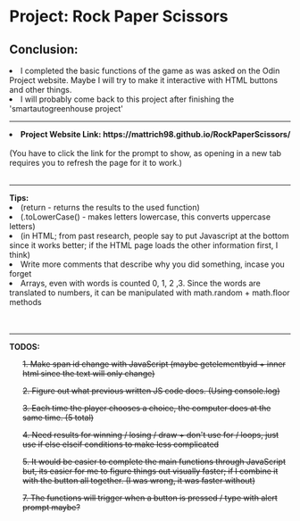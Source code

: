 <h1>Project: Rock Paper Scissors</h1>
<h2><strong>Conclusion:</strong></h2>
<li>I completed the basic functions of the game as was asked on the Odin Project website. Maybe I will try to make it interactive with HTML buttons and other things.</li>
<li>I will probably come back to this project after finishing the 'smartautogreenhouse project'</li>
<hr>
<li><strong>Project Website Link: https://mattrich98.github.io/RockPaperScissors/</strong></li>
<br>
(You have to click the link for the prompt to show, as opening in a new tab requires you to refresh the page for it to work.)
<br>
<br>
<hr>
<strong>Tips:</strong>
<li>(return - returns the results to the used function)</li>
<li>(.toLowerCase() - makes letters lowercase, this converts uppercase letters)</li>
<li>(in HTML; from past research, people say to put Javascript <script src=""></script> at the bottom since it works better; if the HTML page loads the other information first, I think)</li>
<li>Write more comments that describe why you did something, incase you forget</li>
<li>Arrays, even with words is counted 0, 1, 2 ,3. Since the words are translated to numbers, it can be manipulated with math.random + math.floor methods</li>
<br>
<br>
<hr>
<strong>TODOS:</strong>
<ul><s>1. Make span id change with JavaScript (maybe getelementbyid + inner html since the text will only change)</s></ul>
<ul><s>2. Figure out what previous written JS code does. (Using console.log)</s></ul>
<ul><s>3. Each time the player chooses a choice, the computer does at the same time. (5 total)</s></ul>
<ul><s>4. Need results for winning / losing / draw + don't use for / loops, just use if else elseif conditions to make less complicated</s></ul>
<ul><s>5. It would be easier to complete the main functions through JavaScript but, its easier for me to figure things out visually faster; if I combine it with the button all together. (I was wrong, it was faster without)</s></ul>
<ul><s>7. The functions will trigger when a button is pressed / type with alert prompt maybe?</ul></s></ul>
<br>
